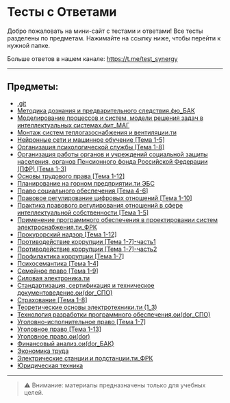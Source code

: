 # Тесты с Ответами

Добро пожаловать на мини-сайт с тестами и ответами!
Все тесты разделены по предметам. Нажимайте на ссылку ниже, чтобы перейти к нужной папке.

Больше ответов в нашем канале: https://t.me/test_synergy

---

## Предметы:
- [.git](.git/README.md)
- [Методика дознания и предварительного следствия.фю_БАК](Методика%20дознания%20и%20предварительного%20следствия.фю_БАК/README.md)
- [Моделирование процессов и систем, модели решения задач в интеллектуальных системах.фит_МАГ](Моделирование%20процессов%20и%20систем,%20модели%20решения%20задач%20в%20интеллектуальных%20системах.фит_МАГ/README.md)
- [Монтаж систем теплогазоснабжения и вентиляции.ти](Монтаж%20систем%20теплогазоснабжения%20и%20вентиляции.ти/README.md)
- [Нейронные сети и машинное обучение [Тема 1-5]](Нейронные%20сети%20и%20машинное%20обучение%20[Тема%201-5]/README.md)
- [Организация психологической службы [Тема 1-8]](Организация%20психологической%20службы%20[Тема%201-8]/README.md)
- [Организация работы органов и учреждений социальной защиты населения, органов Пенсионного фонда Российской Федерации (ПФР) [Тема 1-3]](Организация%20работы%20органов%20и%20учреждений%20социальной%20защиты%20населения,%20органов%20Пенсионного%20фонда%20Российской%20Федерации%20(ПФР)%20[Тема%201-3]/README.md)
- [Основы трудового права [Тема 1-12]](Основы%20трудового%20права%20[Тема%201-12]/README.md)
- [Планирование на горном предприятии.ти ЭБС](Планирование%20на%20горном%20предприятии.ти%20ЭБС/README.md)
- [Право социального обеспечения [Тема 4-6]](Право%20социального%20обеспечения%20[Тема%204-6]/README.md)
- [Правовое регулирование цифровых отношений [Тема 1-10]](Правовое%20регулирование%20цифровых%20отношений%20[Тема%201-10]/README.md)
- [Практика правового регулирования отношений в сфере интеллектуальной собственности [Тема 1-5]](Практика%20правового%20регулирования%20отношений%20в%20сфере%20интеллектуальной%20собственности%20[Тема%201-5]/README.md)
- [Применение программного обеспечения в проектировании систем электроснабжения.ти_ФРК](Применение%20программного%20обеспечения%20в%20проектировании%20систем%20электроснабжения.ти_ФРК/README.md)
- [Прокурорский надзор [Тема 1-12]](Прокурорский%20надзор%20[Тема%201-12]/README.md)
- [Противодействие коррупции [Тема 1-7]-часть1](Противодействие%20коррупции%20[Тема%201-7]-часть1/README.md)
- [Противодействие коррупции [Тема 1-7]-часть2](Противодействие%20коррупции%20[Тема%201-7]-часть2/README.md)
- [Профилактика коррупции [Тема 1-7]](Профилактика%20коррупции%20[Тема%201-7]/README.md)
- [Психосемантика [Тема 1-4]](Психосемантика%20[Тема%201-4]/README.md)
- [Семейное право [Тема 1-9]](Семейное%20право%20[Тема%201-9]/README.md)
- [Силовая электроника.ти](Силовая%20электроника.ти/README.md)
- [Стандартизация, сертификация и техническое документоведение.ои(dor_СПО)](Стандартизация,%20сертификация%20и%20техническое%20документоведение.ои(dor_СПО)/README.md)
- [Страхование [Тема 1-8]](Страхование%20[Тема%201-8]/README.md)
- [Теоретические основы электротехники.ти (1_3)](Теоретические%20основы%20электротехники.ти%20(1_3)/README.md)
- [Технология разработки программного обеспечения.ои(dor_СПО)](Технология%20разработки%20программного%20обеспечения.ои(dor_СПО)/README.md)
- [Уголовно-исполнительное право [Тема 1-7]](Уголовно-исполнительное%20право%20[Тема%201-7]/README.md)
- [Уголовное право [Тема 1-13]](Уголовное%20право%20[Тема%201-13]/README.md)
- [Уголовное право.ои(dor)](Уголовное%20право.ои(dor)/README.md)
- [Финансовый анализ.ои(dor_БАК)](Финансовый%20анализ.ои(dor_БАК)/README.md)
- [Экономика труда](Экономика%20труда/README.md)
- [Электрические станции и подстанции.ти_ФРК](Электрические%20станции%20и%20подстанции.ти_ФРК/README.md)
- [Юридическая техника](Юридическая%20техника/README.md)

---
> ⚠️ Внимание: материалы предназначены только для учебных целей.
<meta name="yandex-verification" content="9be7e1133d3db3d1" />
<meta name="yandex-verification" content="9be7e1133d3db3d1" />
